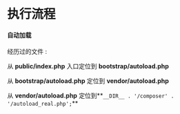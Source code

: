# 执行流程

#### 自动加载

经历过的文件 : 

从 **public/index.php** 入口定位到 **bootstrap/autoload.php**

从 **bootstrap/autoload.php** 定位到 **vendor/autoload.php**

从 **vendor/autoload.php** 定位到**`__DIR__ . '/composer' . '/autoload_real.php';`**



